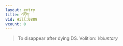```yaml
---
layout: entry
title: འདོག་
vid: Hill:0889
vcount: 0
---
```

> To disappear after dying DS\.
> Volition: _Voluntary_



